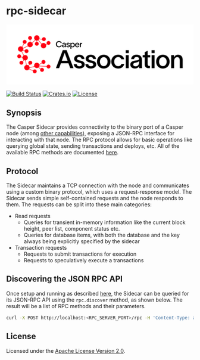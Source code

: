 # rpc-sidecar

[![LOGO](https://raw.githubusercontent.com/casper-network/casper-node/master/images/casper-association-logo-primary.svg)](https://casper.network/)

[![Build Status](https://drone-auto-casper-network.casperlabs.io/api/badges/casper-network/casper-node/status.svg?branch=dev)](http://drone-auto-casper-network.casperlabs.io/casper-network/casper-node)
[![Crates.io](https://img.shields.io/crates/v/casper-rpc-sidecar)](https://crates.io/crates/casper-rpc-sidecar)
[![License](https://img.shields.io/badge/license-Apache-blue)](https://github.com/CasperLabs/casper-node/blob/master/LICENSE)

## Synopsis

The Casper Sidecar provides connectivity to the binary port of a Casper node (among [other capabilities](../README.md#system-components-and-architecture)), exposing a JSON-RPC interface for interacting with that node. The RPC protocol allows for basic operations like querying global state, sending transactions and deploys, etc. All of the available RPC methods are documented [here](https://docs.casper.network/developers/json-rpc/).

## Protocol

The Sidecar maintains a TCP connection with the node and communicates using a custom binary protocol, which uses a request-response model. The Sidecar sends simple self-contained requests and the node responds to them. The requests can be split into these main categories:
- Read requests
    - Queries for transient in-memory information like the current block height, peer list, component status etc.
    - Queries for database items, with both the database and the key always being explicitly specified by the sidecar
- Transaction requests
    - Requests to submit transactions for execution
    - Requests to speculatively execute a transactions 

## Discovering the JSON RPC API

Once setup and running as described [here](../README.md), the Sidecar can be queried for its JSON-RPC API using the `rpc.discover` method, as shown below. The result will be a list of RPC methods and their parameters.

```sh
curl -X POST http://localhost:<RPC_SERVER_PORT>/rpc -H 'Content-Type: application/json' -d '{"jsonrpc": "2.0", "method": "rpc.discover", "id": 1}'
```

## License

Licensed under the [Apache License Version 2.0](https://github.com/casper-network/casper-node/blob/master/LICENSE).
